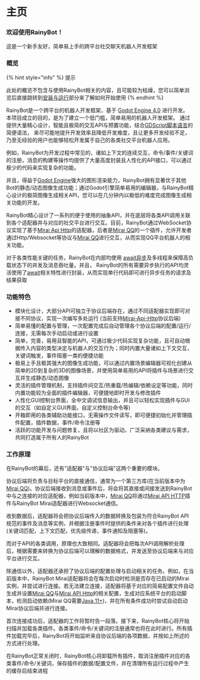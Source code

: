 # 主页

### 欢迎使用RainyBot！

这是一个新手友好，简单易上手的跨平台社交聊天机器人开发框架

### 概览

{% hint style="info" %}
提示

此处的概览不包含与使用RainyBot相关的内容，且可能较为枯燥，您可以简单浏览后直接跳转到[安装与运行](broken-reference)部分来了解如何开始使用
{% endhint %}

RainyBot是一个跨平台的机器人开发框架，基于 [Godot Engine 4.0](https://godotengine.org/) 进行开发。 本项目成立的目的，是为了建立一个低门槛，简单易用的机器人开发框架。 通过提供大量精心设计，智能且极简的交互API与预置功能，结合[GDScript脚本语言](https://docs.godotengine.org/en/latest/tutorials/scripting/gdscript/gdscript\_basics.html)的简便语法， 来尽可能地提升开发效率且降低开发难度，且让更多开发经验不足，乃至无经验的用户也能够轻松开发属于自己的各类社交平台机器人应用。

例如，RainyBot为开发过程中常见的，诸如上下文的连续交互，命令/事件/关键词的注册，消息的构建等操作均提供了大量高度封装且人性化的API接口，可以通过极少的代码来实现复杂的功能。

并且，得益于[Godot Engine](https://godotengine.org/)强大的图形渲染能力，RainyBot拥有显著优于其他Bot的静态/动态图像生成功能；通过Godot引擎简单易用的编辑器，与RainyBot精心设计的极简图像生成相关API，您可以在几分钟内以极低的难度完成图像生成相关功能的开发。

RainyBot精心设计了一系列的便于使用的抽象API，并在底层将各类API调用关联到各个适配器并与对应的社交平台进行交互。目前，RainyBot通过WebSocket协议实现了基于[Mirai Api Http](https://github.com/project-mirai/mirai-api-http)的适配器，后者是[Mirai QQ](https://github.com/mamoe/mirai)的一个插件，允许开发者通过Http/Websocket等协议与[Mirai QQ](https://github.com/mamoe/mirai)进行交互，从而实现QQ平台机器人的相关功能。

对于各类性能关键的任务，RainyBot在内部均使用 [await异步](https://docs.godotengine.org/en/latest/tutorials/scripting/gdscript/gdscript\_basics.html#awaiting-for-signals)及多线程来保障高负载状态下的并发及消息吞吐量。并且， RainyBot的所有需要异步执行的API均灵活使用了[await](https://docs.godotengine.org/en/latest/tutorials/scripting/gdscript/gdscript\_basics.html#awaiting-for-signals)相关特性进行封装，从而实现单行代码即可进行异步任务的请求及结果获取

### 功能特色

* 模块化设计，大部分API可独立于协议后端存在，通过不同适配器实现即可对接不同协议，实现一次编写多处运行 (当前支持[Mirai-Api-Http](https://github.com/project-mirai/mirai-api-http)协议后端)
* 简单易懂的配置与管理，一次配置完成后自动管理各个协议后端的配置/运行/连接，无需每次手动启动或进行设置
* 简单，完善，易用且智能的API，可通过极少代码实现复杂功能，且可自动根据传入内容的类型决定与机器人的交互行为；同时内置大量诸如上下文交互，关键词触发，事件阻塞一类的便捷功能
* 极易上手且极其强大的图像生成功能，可以通过内置场景编辑器可视化创建从简单的2D到复杂的3D的图像场景，并使用简单易用的API将插件与场景进行交互并生成静态/动态图像
* 灵活的插件管理机制，支持插件间交互/热重载/热编辑/依赖设定等功能，同时内置功能较为全面的插件编辑器，可便捷地即时开发与修改插件
* 人性化GUI控制台界面，全中文调试信息输出，并且可以轻松实现插件与GUI的交互（如自定义GUI界面，自定义控制台命令等)
* 开箱即用的各类辅助功能接口，无需操作文件读写，即可便捷初始化并管理插件配置，插件数据，事件/命令注册等
* 活跃的功能开发与问题修复，且将以社区为驱动，广泛采纳各类建议与需求，共同打造属于所有人的RainyBot

### 工作原理

在RainyBot的幕后，还有"适配器"与"协议后端"这两个重要的模块。

协议后端将负责与目标平台的直接通信，通常为一个第三方库(在当前版本中为[Mirai QQ](https://github.com/mamoe/mirai))。协议后端接收到消息或事件后，将会将其直接或间接发送到RainyBot中与之连接的对应适配器，例如当前版本中，[Mirai QQ](https://github.com/mamoe/mirai)将通过[Mirai API HTTP](https://github.com/project-mirai/mirai-api-http)插件与RainyBot Mirai适配器进行Websocket通信。

收到数据后，适配器将会把协议后端传入的数据转换及包装为符合RainyBot API规范的事件及消息等实例，并根据注册事件时提供的条件来对各个插件进行处理(关键词匹配，上下文匹配，优先级传递，事件通知及阻塞等)。

而对于API的各类调用，原理也大致相同。适配器将会把每次API调用解析处理后，根据需要来转换为协议后端可以理解的数据格式，并发送至协议后端来与对应平台进行交互。

除通信以外，适配器还承担了协议后端的配置处理与启动相关的任务。例如，在当前版本中，RainyBot Mirai适配器将会在每次启动时检测是否存在已启动的Mirai实例，并尝试进行连接。若无法建立连接，适配器将基于对应的简易配置文件自动生成并设置[Mirai QQ](https://github.com/mamoe/mirai)与[Mirai API Http](https://github.com/project-mirai/mirai-api-http)的相关配置，生成对应系统平台的启动脚本，检测启动依赖(Mirai QQ需要[Java 11+](https://www.oracle.com/java/technologies/downloads/))，并在所有条件成功时尝试自动启动Mirai协议后端并进行连接。

首次连接成功后，适配器的工作将暂时告一段落。接下来，RainyBot核心将开始扫描并加载各类插件。各类事件/命令/关键词的注册通常也将在此时进行。所有插件加载完毕后，RainyBot将开始监听来自协议后端的各项数据，并按如上所述的方式进行处理。

在RainyBot正常关闭时，RainyBot核心将卸载所有插件，取消注册插件对应的各类事件/命令/关键词，保存插件的数据/配置文件，并在清理所有运行过程中产生的缓存后结束进程
